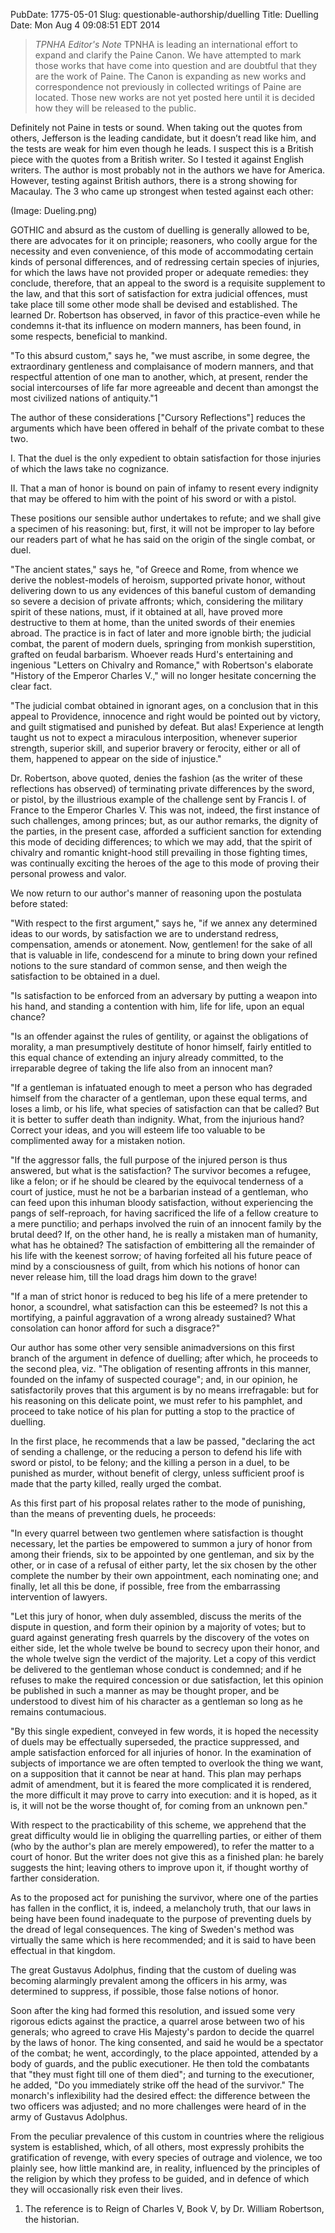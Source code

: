 PubDate: 1775-05-01
Slug: questionable-authorship/duelling
Title: Duelling
Date: Mon Aug  4 09:08:51 EDT 2014

> *TPNHA Editor's Note*
> TPNHA is leading an international effort to expand and clarify the
> Paine Canon. We have attempted to mark those works that have come into
> question and are doubtful that they are the work of Paine. The Canon
> is expanding as new works and correspondence not previously in
> collected writings of Paine are located. Those new works are not yet
> posted here until it is decided how they will be released to the
> public.


   Definitely not Paine in tests or sound. When taking out the quotes from others, Jefferson is the leading candidate, 
   but it doesn’t read like him, and the tests are weak for him even though he leads. I suspect this is a British 
   piece with the quotes from a British writer. So I tested it against English writers. The author is most probably 
   not in the authors we have for America. However, testing against British authors, there is a strong showing for Macaulay. 
   The 3 who came up strongest when tested against each other:
   
   (Image: Dueling.png)


   GOTHIC and absurd as the custom of duelling is generally allowed to be,
   there are advocates for it on principle; reasoners, who coolly argue for
   the necessity and even convenience, of this mode of accommodating certain
   kinds of personal differences, and of redressing certain species of
   injuries, for which the laws have not provided proper or adequate
   remedies: they conclude, therefore, that an appeal to the sword is a
   requisite supplement to the law, and that this sort of satisfaction for
   extra judicial offences, must take place till some other mode shall be
   devised and established. The learned Dr. Robertson has observed, in favor
   of this practice-even while he condemns it-that its influence on modern
   manners, has been found, in some respects, beneficial to mankind.

   "To this absurd custom," says he, "we must ascribe, in some degree, the
   extraordinary gentleness and complaisance of modern manners, and that
   respectful attention of one man to another, which, at present, render the
   social intercourses of life far more agreeable and decent than amongst the
   most civilized nations of antiquity."1

   The author of these considerations ["Cursory Reflections"] reduces the
   arguments which have been offered in behalf of the private combat to these
   two.

   I. That the duel is the only expedient to obtain satisfaction for those
   injuries of which the laws take no cognizance.

   II. That a man of honor is bound on pain of infamy to resent every
   indignity that may be offered to him with the point of his sword or with a
   pistol.

   These positions our sensible author undertakes to refute; and we shall
   give a specimen of his reasoning: but, first, it will not be improper to
   lay before our readers part of what he has said on the origin of the
   single combat, or duel.

   "The ancient states," says he, "of Greece and Rome, from whence we derive
   the noblest-models of heroism, supported private honor, without delivering
   down to us any evidences of this baneful custom of demanding so severe a
   decision of private affronts; which, considering the military spirit of
   these nations, must, if it obtained at all, have proved more destructive
   to them at home, than the united swords of their enemies abroad. The
   practice is in fact of later and more ignoble birth; the judicial combat,
   the parent of modern duels, springing from monkish superstition, grafted
   on feudal barbarism. Whoever reads Hurd's entertaining and ingenious
   "Letters on Chivalry and Romance," with Robertson's elaborate "History of
   the Emperor Charles V.," will no longer hesitate concerning the clear
   fact.

   "The judicial combat obtained in ignorant ages, on a conclusion that in
   this appeal to Providence, innocence and right would be pointed out by
   victory, and guilt stigmatised and punished by defeat. But alas!
   Experience at length taught us not to expect a miraculous interposition,
   whenever superior strength, superior skill, and superior bravery or
   ferocity, either or all of them, happened to appear on the side of
   injustice."

   Dr. Robertson, above quoted, denies the fashion (as the writer of these
   reflections has observed) of terminating private differences by the sword,
   or pistol, by the illustrious example of the challenge sent by Francis I.
   of France to the Emperor Charles V. This was not, indeed, the first
   instance of such challenges, among princes; but, as our author remarks,
   the dignity of the parties, in the present case, afforded a sufficient
   sanction for extending this mode of deciding differences; to which we may
   add, that the spirit of chivalry and romantic knight-hood still prevailing
   in those fighting times, was continually exciting the heroes of the age to
   this mode of proving their personal prowess and valor.

   We now return to our author's manner of reasoning upon the postulata
   before stated:

   "With respect to the first argument," says he, "if we annex any determined
   ideas to our words, by satisfaction we are to understand redress,
   compensation, amends or atonement. Now, gentlemen! for the sake of all
   that is valuable in life, condescend for a minute to bring down your
   refined notions to the sure standard of common sense, and then weigh the
   satisfaction to be obtained in a duel.

   "Is satisfaction to be enforced from an adversary by putting a weapon into
   his hand, and standing a contention with him, life for life, upon an equal
   chance?

   "Is an offender against the rules of gentility, or against the obligations
   of morality, a man presumptively destitute of honor himself, fairly
   entitled to this equal chance of extending an injury already committed, to
   the irreparable degree of taking the life also from an innocent man?

   "If a gentleman is infatuated enough to meet a person who has degraded
   himself from the character of a gentleman, upon these equal terms, and
   loses a limb, or his life, what species of satisfaction can that be
   called? But it is better to suffer death than indignity. What, from the
   injurious hand? Correct your ideas, and you will esteem life too valuable
   to be complimented away for a mistaken notion.

   "If the aggressor falls, the full purpose of the injured person is thus
   answered, but what is the satisfaction? The survivor becomes a refugee,
   like a felon; or if he should be cleared by the equivocal tenderness of a
   court of justice, must he not be a barbarian instead of a gentleman, who
   can feed upon this inhuman bloody satisfaction, without experiencing the
   pangs of self-reproach, for having sacrificed the life of a fellow
   creature to a mere punctilio; and perhaps involved the ruin of an innocent
   family by the brutal deed? If, on the other hand, he is really a mistaken
   man of humanity, what has he obtained? The satisfaction of embittering all
   the remainder of his life with the keenest sorrow; of having forfeited all
   his future peace of mind by a consciousness of guilt, from which his
   notions of honor can never release him, till the load drags him down to
   the grave!

   "If a man of strict honor is reduced to beg his life of a mere pretender
   to honor, a scoundrel, what satisfaction can this be esteemed? Is not this
   a mortifying, a painful aggravation of a wrong already sustained? What
   consolation can honor afford for such a disgrace?"

   Our author has some other very sensible animadversions on this first
   branch of the argument in defence of duelling; after which, he proceeds to
   the second plea, viz. "The obligation of resenting affronts in this
   manner, founded on the infamy of suspected courage"; and, in our opinion,
   he satisfactorily proves that this argument is by no means irrefragable:
   but for his reasoning on this delicate point, we must refer to his
   pamphlet, and proceed to take notice of his plan for putting a stop to the
   practice of duelling.

   In the first place, he recommends that a law be passed, "declaring the act
   of sending a challenge, or the reducing a person to defend his life with
   sword or pistol, to be felony; and the killing a person in a duel, to be
   punished as murder, without benefit of clergy, unless sufficient proof is
   made that the party killed, really urged the combat.

   As this first part of his proposal relates rather to the mode of
   punishing, than the means of preventing duels, he proceeds:

   "In every quarrel between two gentlemen where satisfaction is thought
   necessary, let the parties be empowered to summon a jury of honor from
   among their friends, six to be appointed by one gentleman, and six by the
   other, or in case of a refusal of either party, let the six chosen by the
   other complete the number by their own appointment, each nominating one;
   and finally, let all this be done, if possible, free from the embarrassing
   intervention of lawyers.

   "Let this jury of honor, when duly assembled, discuss the merits of the
   dispute in question, and form their opinion by a majority of votes; but to
   guard against generating fresh quarrels by the discovery of the votes on
   either side, let the whole twelve be bound to secrecy upon their honor,
   and the whole twelve sign the verdict of the majority. Let a copy of this
   verdict be delivered to the gentleman whose conduct is condemned; and if
   he refuses to make the required concession or due satisfaction, let this
   opinion be published in such a manner as may be thought proper, and be
   understood to divest him of his character as a gentleman so long as he
   remains contumacious.

   "By this single expedient, conveyed in few words, it is hoped the
   necessity of duels may be effectually superseded, the practice suppressed,
   and ample satisfaction enforced for all injuries of honor. In the
   examination of subjects of importance we are often tempted to overlook the
   thing we want, on a supposition that it cannot be near at hand. This plan
   may perhaps admit of amendment, but it is feared the more complicated it
   is rendered, the more difficult it may prove to carry into execution: and
   it is hoped, as it is, it will not be the worse thought of, for coming
   from an unknown pen."

   With respect to the practicability of this scheme, we apprehend that the
   great difficulty would lie in obliging the quarrelling parties, or either
   of them (who by the author's plan are merely empowered), to refer the
   matter to a court of honor. But the writer does not give this as a
   finished plan: he barely suggests the hint; leaving others to improve upon
   it, if thought worthy of farther consideration.

   As to the proposed act for punishing the survivor, where one of the
   parties has fallen in the conflict, it is, indeed, a melancholy truth,
   that our laws in being have been found inadequate to the purpose of
   preventing duels by the dread of legal consequences. The king of Sweden's
   method was virtually the same which is here recommended; and it is said to
   have been effectual in that kingdom.

   The great Gustavus Adolphus, finding that the custom of dueling was
   becoming alarmingly prevalent among the officers in his army, was
   determined to suppress, if possible, those false notions of honor.

   Soon after the king had formed this resolution, and issued some very
   rigorous edicts against the practice, a quarrel arose between two of his
   generals; who agreed to crave His Majesty's pardon to decide the quarrel
   by the laws of honor. The king consented, and said he would be a spectator
   of the combat; he went, accordingly, to the place appointed, attended by a
   body of guards, and the public executioner. He then told the combatants
   that "they must fight till one of them died"; and turning to the
   executioner, he added, "Do you immediately strike off the head of the
   survivor." The monarch's inflexibility had the desired effect: the
   difference between the two officers was adjusted; and no more challenges
   were heard of in the army of Gustavus Adolphus.

   From the peculiar prevalence of this custom in countries where the
   religious system is established, which, of all others, most expressly
   prohibits the gratification of revenge, with every species of outrage and
   violence, we too plainly see, how little mankind are, in reality,
   influenced by the principles of the religion by which they profess to be
   guided, and in defence of which they will occasionally risk even their
   lives.

   1. The reference is to Reign of Charles V, Book V, by Dr. William
   Robertson, the historian.


